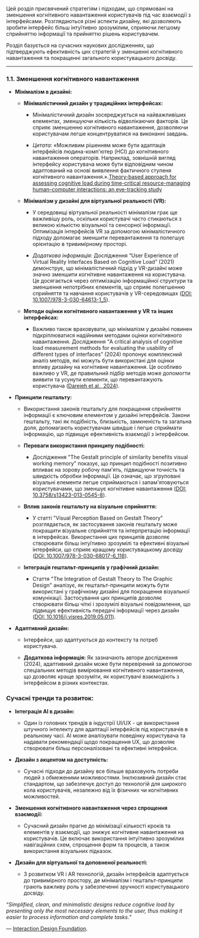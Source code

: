 Цей розділ присвячений стратегіям і підходам, що спрямовані на зменшення когнітивного навантаження користувачів під час взаємодії з інтерфейсами. Розглядаються різні аспекти дизайну, які дозволяють зробити інтерфейс більш інтуїтивно зрозумілим, сприяючи легшому сприйняттю інформації та прийняттю рішень користувачем.


Розділ базується на сучасних наукових дослідженнях, що підтверджують ефективність цих стратегій у зменшенні когнітивного навантаження та покращенні загального користувацького досвіду.

---

### **1.1. Зменшення когнітивного навантаження**

- **Мінімалізм в дизайні:**

  - **Мінімалістичний дизайн у традиційних інтерфейсах:**

    - Мінімалістичний дизайн зосереджується на найважливіших елементах, зменшуючи кількість відволікаючих факторів. Це сприяє зменшенню когнітивного навантаження, дозволяючи користувачам легше концентруватися на виконанні завдань.

    - _Цитата:_ «Можливим рішенням може бути адаптація інтерфейсів людина-комп'ютер (HCI) до когнітивного навантаження операторів. Наприклад, зовнішній вигляд інтерфейсу користувача може бути відповідним чином адаптований на основі виявлення фактичного ступеня когнітивного навантаження.».[Theory-based approach for assessing cognitive load during time-critical resource-managing human–computer interactions: an eye-tracking study](https://link.springer.com/article/10.1007/s12193-022-00398-y)

  - **Мінімалізм у дизайні для віртуальної реальності (VR):**

    - У середовищі віртуальної реальності мінімалізм грає ще важливішу роль, оскільки користувачі часто стикаються з великою кількістю візуальної та сенсорної інформації. Оптимізація інтерфейсів VR за допомогою мінімалістичного підходу допомагає зменшити перевантаження та полегшує орієнтацію в тривимірному просторі.

    - _Додаткова інформація:_ Дослідження “User Experience of Virtual Reality Interfaces Based on Cognitive Load” (2021) демонструє, що мінімалістичний підхід у VR-дизайні може значно зменшити когнітивне навантаження на користувача. Це досягається через оптимізацію інформаційної структури та зменшення непотрібних елементів, що сприяє полегшенню сприйняття та навчання користувачів у VR-середовищах ([DOI: 10.1007/978-3-030-64613-1_5](https://doi.org/10.1007/978-3-030-64613-1_5)).

  - **Методи оцінки когнітивного навантаження у VR та інших інтерфейсах:**

    - Важливо також враховувати, що мінімалізм у дизайні повинен підкріплюватися надійними методами оцінки когнітивного навантаження. Дослідження “A critical analysis of cognitive load measurement methods for evaluating the usability of different types of interfaces” (2024) пропонує комплексний аналіз методів, які можуть бути використані для оцінки впливу дизайну на когнітивне навантаження. Це особливо важливо у VR, де правильний підбір методів може допомогти виявити та усунути елементи, що перевантажують користувача ([Darejeh et al., 2024](https://arxiv.org/abs/2402.11820)).

- **Принципи гештальту:**

  - Використання законів гештальту для покращення сприйняття інформації є ключовим елементом у дизайні інтерфейсів. Закони гештальту, такі як подібність, близькість, замкненість та загальна доля, допомагають користувачам швидше і легше сприймати інформацію, що підвищує ефективність взаємодії з інтерфейсом.

  - **Переваги використання принципу подібності:**
    - Дослідження "The Gestalt principle of similarity benefits visual working memory" показує, що принцип подібності позитивно впливає на зорову робочу пам'ять, підвищуючи точність та швидкість обробки інформації. Це означає, що згруповані візуальні елементи легше сприймаються і запам'ятовуються користувачами, що зменшує когнітивне навантаження ([DOI: 10.3758/s13423-013-0545-8](https://doi.org/10.3758/s13423-013-0545-8)).

  - **Вплив законів гештальту на візуальне сприйняття:**
    - У статті "Visual Perception Based on Gestalt Theory" розглядається, як застосування законів гештальту може покращити візуальне сприйняття та інтерпретацію інформації в інтерфейсах. Використання цих принципів дозволяє створювати більш інтуїтивно зрозумілі та ефективні візуальні інтерфейси, що сприяє кращому користувацькому досвіду ([DOI: 10.1007/978-3-030-68017-6_118](https://doi.org/10.1007/978-3-030-68017-6_118)).

  - **Інтеграція гештальт-принципів у графічний дизайн:**
    - Стаття "The Integration of Gestalt Theory to The Graphic Design" аналізує, як гештальт-принципи можуть бути використані у графічному дизайні для покращення візуальної комунікації. Застосування цих принципів дозволяє створювати більш чіткі і зрозумілі візуальні повідомлення, що підвищує ефективність передачі інформації через дизайн ([DOI: 10.1016/j.visres.2019.05.011](https://doi.org/10.1016/j.visres.2019.05.011)).

- **Адаптивний дизайн:**

  - Інтерфейси, що адаптуються до контексту та потреб користувача.

  - **Додаткова інформація:** Як зазначають автори дослідження (2024), адаптивний дизайн може бути перевірений за допомогою спеціальних методів вимірювання когнітивного навантаження, що дозволяє краще зрозуміти, як користувачі взаємодіють з інтерфейсом в різних контекстах.

### **Сучасні тренди та розвиток:**

- **Інтеграція AI в дизайн:**
  - Один із головних трендів в індустрії UI/UX - це використання штучного інтелекту для адаптації інтерфейсів під користувачів в реальному часі. AI може аналізувати поведінку користувача та надавати рекомендації щодо покращення UX, що дозволяє створювати більш персоналізовані та ефективні інтерфейси.
  
- **Дизайн з акцентом на доступність:**
  - Сучасні підходи до дизайну все більше враховують потреби людей з обмеженими можливостями. Інклюзивний дизайн стає стандартом, що забезпечує доступ до технологій для широкого кола користувачів, незалежно від їх фізичних чи когнітивних можливостей.
  
- **Зменшення когнітивного навантаження через спрощення взаємодії:**
  - Сучасний дизайн прагне до мінімізації кількості кроків та елементів у взаємодії, що знижує когнітивне навантаження на користувачів. Це включає використання інтуїтивно зрозумілих навігаційних схем, спрощення форм та процесів, а також використання візуальних підказок.

- **Дизайн для віртуальної та доповненої реальності:**
  - З розвитком VR і AR технологій, дизайн інтерфейсів адаптується до тривимірного простору, де мінімалізм і гештальт-принципи грають важливу роль у забезпеченні зручності користувацького досвіду.





“_Simplified, clean, and minimalistic designs reduce cognitive load by presenting only the most necessary elements to the user, thus making it easier to process information and complete tasks._”

— [Interaction Design Foundation](https://www.interaction-design.org/literature/article/minimalism-in-interaction-design).